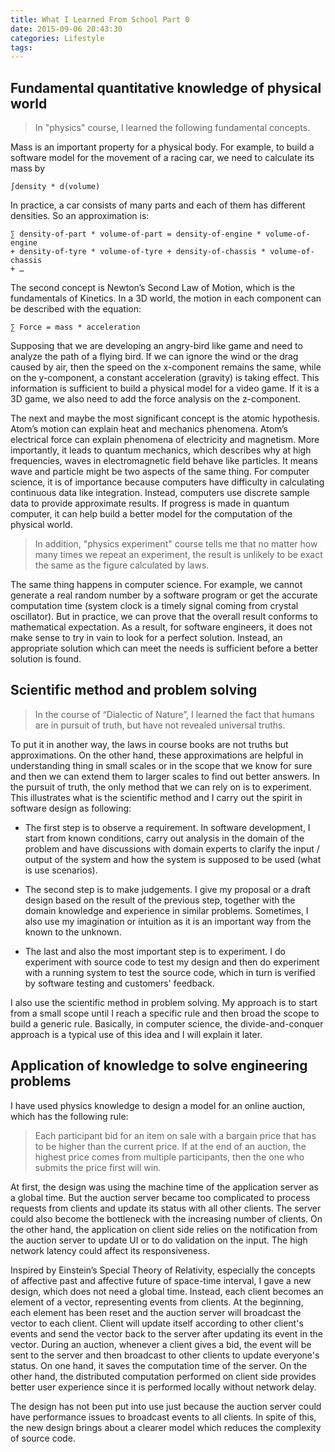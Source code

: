 ```yaml
---
title: What I Learned From School Part 0
date: 2015-09-06 20:43:30
categories: Lifestyle 
tags:
---
```


## Fundamental quantitative knowledge of physical world

> In "physics" course, I learned the following fundamental concepts.

Mass is an important property for a physical body. For example, to build a software model for the movement of a racing car, we need to calculate its mass by 
```
∫density * d(volume)
```
In practice, a car consists of many parts and each of them has different densities. So an approximation is:
``` 
∑ density-of-part * volume-of-part = density-of-engine * volume-of-engine 
+ density-of-tyre * volume-of-tyre + density-of-chassis * volume-of-chassis
+ …
```

<!-- more -->

The second concept is Newton’s Second Law of Motion, which is the fundamentals of Kinetics. In a 3D world, the motion in each component can be described with the equation: 
```
∑ Force = mass * acceleration
``` 
Supposing that we are developing an angry-bird like game and need to analyze the path of a flying bird. If we can ignore the wind or the drag caused by air, then the speed on the x-component remains the same, while on the y-component, a constant acceleration (gravity) is taking effect. This information is sufficient to build a physical model for a video game. If it is a 3D game, we also need to add the force analysis on the z-component.

The next and maybe the most significant concept is the atomic hypothesis. Atom’s motion can explain heat and mechanics phenomena. Atom’s electrical force can explain phenomena of electricity and magnetism. More importantly, it leads to quantum mechanics, which describes why at high frequencies, waves in electromagnetic field behave like particles. It means wave and particle might be two aspects of the same thing. For computer science, it is of importance because computers have difficulty in calculating continuous data like integration. Instead, computers use discrete sample data to provide approximate results. If progress is made in quantum computer, it can help build a better model for the computation of the physical world.

> In addition, "physics experiment" course tells me that no matter how many times we repeat an experiment, the result is unlikely to be exact the same as the figure calculated by laws. 

The same thing happens in computer science. For example, we cannot generate a real random number by a software program or get the accurate computation time (system clock is a timely signal coming from crystal oscillator). But in practice, we can prove that the overall result conforms to mathematical expectation. As a result, for software engineers, it does not make sense to try in vain to look for a perfect solution. Instead, an appropriate solution which can meet the needs is sufficient before a better solution is found.

## Scientific method and problem solving

> In the course of “Dialectic of Nature”, I learned the fact that humans are in pursuit of truth, but have not revealed universal truths. 

To put it in another way, the laws in course books are not truths but approximations. On the other hand, these approximations are helpful in understanding thing in small scales or in the scope that we know for sure and then we can extend them to larger scales to find out better answers. In the pursuit of truth, the only method that we can rely on is to experiment. This illustrates what is the scientific method and I carry out the spirit in software design as following:

+ The first step is to observe a requirement. In software development, I start from known conditions, carry out analysis in the domain of the problem and have discussions with domain experts to clarify the input / output of the system and how the system is supposed to be used (what is use scenarios).

+ The second step is to make judgements. I give my proposal or a draft design based on the result of the previous step, together with the domain knowledge and experience in similar problems. Sometimes, I also use my imagination or intuition as it is an important way from the known to the unknown.

+ The last and also the most important step is to experiment. I do experiment with source code to test my design and then do experiment with a running system to test the source code, which in turn is verified by software testing and customers' feedback.

I also use the scientific method in problem solving. My approach is to start from a small scope until I reach a specific rule and then broad the scope to build a generic rule. Basically, in computer science, the divide-and-conquer approach is a typical use of this idea and I will explain it later.

## Application of knowledge to solve engineering problems

I have used physics knowledge to design a model for an online auction, which has the following rule:

> Each participant bid for an item on sale with a bargain price that has to be higher than the current price. If at the end of an auction, the highest price comes from multiple participants, then the one who submits the price first will win. 

At first, the design was using the machine time of the application server as a global time. But the auction server became too complicated to process requests from clients and update its status with all other clients. The server could also become the bottleneck with the increasing number of clients. On the other hand, the application on client side relies on the notification from the auction server to update UI or to do validation on the input. The high network latency could affect its responsiveness.

Inspired by Einstein’s Special Theory of Relativity, especially the concepts of affective past and affective future of space-time interval, I gave a new design, which does not need a global time. Instead, each client becomes an element of a vector, representing events from clients. At the beginning, each element has been reset and the auction server will broadcast the vector to each client. Client will update itself according to other client's events and send the vector back to the server after updating its event in the vector. During an auction, whenever a client gives a bid, the event will be sent to the server and then broadcast to other clients to update everyone's status. On one hand, it saves the computation time of the server. On the other hand, the distributed computation performed on client side provides better user experience since it is performed locally without network delay.

The design has not been put into use just because the auction server could have performance issues to broadcast events to all clients. In spite of this, the new design brings about a clearer model which reduces the complexity of source code.